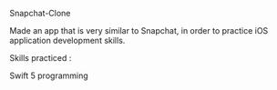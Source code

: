 Snapchat-Clone

Made an app that is very similar to Snapchat, in order to practice iOS application development skills.



Skills practiced : 

Swift 5 programming

